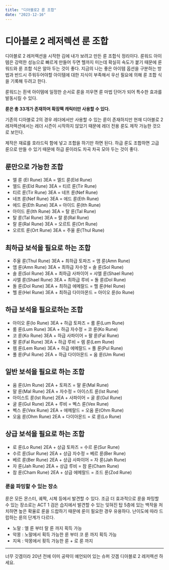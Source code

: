 ```yaml
---
title: "디아블로2 룬 조합"
date: "2023-12-16"
---
```



# 디아블로 2 레저렉션 룬 조합 


디아블로 2 레저렉션을 시작한 김에 내가 보려고 만든 룬 조합식 정리이다.
룬워드 아이템은 강력한 성능으로 빠르게 만들어 두면 헬까지 미는데 확실히 속도가 붙기 때문에 룬워드와 룬 조합 식은 알아 두는 것이 좋다. 
지금의 나는 좋은 아이템 옵션을 구분하는 방법과 반드시 주워두어야할 아이템에 대한 지식이 부족해서 우선 필요에 의해 룬 조합 식을 기록해 두려고 한다.



룬워드는 흰색 아이템에 일정한 순서로 룬을 끼우면 룬 마법 단어가 되어 특수한 효과를 발동시킬 수 있다. 



**룬은 총 33개가 존재하며 확장팩 캐릭터만 사용할 수 있다.**

기존의 디아블로 2의 경우 레더에서만 사용할 수 있는 룬이 존재하지만 현재 디아블로 2 레저렉션에서는 레더 시즌이 시작하지 않았기 때문에 레더 전용 룬도 제작 가능한 것으로 보인다. 

제작은 재료를 호라드릭 함에 넣고 조합을 하기만 하면 된다. 
하급 룬도 조합하면 고급 룬으로 만들 수 있기 때문에 하급 룬이라도 차곡 차곡 모아 두는 것이 좋다.

## 룬만으로 가능한 조합
- 엘 룬 (El Rune) 3EA = 엘드 룬(Eld Rune)
- 엘드 룬(Eld Rune) 3EA = 티르 룬(Tir Rune)
- 티르 룬(Tir Rune) 3EA = 네프 룬(Nef Rune)
- 네프 룬(Nef Rune) 3EA = 에드 룬(Eth Rune)
- 에드 룬(Eth Rune) 3EA = 아이드 룬(Ith Rune)
- 아이드 룬(Ith Rune) 3EA = 탈 룬(Tal Rune)
- 탈 룬(Tal Rune) 3EA = 랄 룬(Ral Rune)
- 랄 룬(Ral Rune) 3EA = 오르트 룬(Ort Rune)
- 오르트 룬(Ort Rune) 3EA = 주울 룬(Thul Rune)

## 최하급 보석을 필요로 하는 조합
- 주울 룬(Thul Rune) 3EA + 최하급 토파즈 = 앰 룬(Amn Rune)
- 앰 룬(Amn Rune) 3EA + 최하급 자수정 = 솔 룬(Sol Rune)
- 솔 룬(Sol Rune) 3EA + 최하급 사파이어 = 샤엘 룬(Shael Rune)
- 샤엘 룬(Shael Rune) 3EA + 최하급 루비 = 돌 룬(Dol Rune)
- 돌 룬(Dol Rune) 3EA + 최하급 에메랄드 = 헬 룬(Hel Rune)
- 헬 룬(Hel Rune) 3EA + 최하급 다이아몬드 = 아이오 룬(Io Rune)

## 하급 보석을 필요로하는 조합
- 아이오 룬(Io Rune) 3EA + 하급 토파즈 = 룸 룬(Lum Rune)
- 룸 룬(Lum Rune) 3EA + 하급 자수정 = 코 룬(Ko Rune)
- 코 룬(Ko Rune) 3EA + 하급 사파이어 = 팔 룬(Fal Rune)
- 팔 룬(Fal Rune) 3EA + 하급 루비 = 렘 룬(Lem Rune)
- 렘 룬(Lem Rune) 3EA + 하급 에메랄드 = 풀 룬(Pul Rune)
- 풀 룬(Pul Rune) 2EA + 하급 다이아몬드 = 움 룬(Um Rune)

## 일반 보석을 필요로 하는 조합
- 움 룬(Um Rune) 2EA + 토파즈 = 말 룬(Mal Rune)
- 말 룬(Mal Rune) 2EA + 자수정 = 아이스트 룬(Ist Rune)
- 아이스트 룬(Ist Rune) 2EA + 사파이어 = 굴 룬(Gul Rune)
- 굴 룬(Gul Rune) 2EA + 루비 = 벡스 룬(Vex Rune)
- 벡스 룬(Vex Rune) 2EA + 에메랄드 = 오움 룬(Ohm Rune)
- 오움 룬(Ohm Rune) 2EA + 다이아몬드 = 로 룬(Lo Rune)

## 상급 보석을 필요로 하는 조합
- 로 룬(Lo Rune) 2EA + 상급 토파즈 = 수르 룬(Sur Rune)
- 수르 룬(Sur Rune) 2EA + 상급 자수정 = 베르 룬(Ber Rune)
- 베르 룬(Ber Rune) 2EA + 상급 사파이어 = 자 룬(Jah Rune)
- 자 룬(Jah Rune) 2EA + 상급 루비 = 참 룬(Cham Rune)
- 참 룬(Cham Rune) 2EA + 상급 에메랄드 = 조드 룬(Zod Rune)

### 룬을 파밍할 수 있는 장소 
룬은 모든 몬스터, 궤짝, 시체 등에서 발견할 수 있다.
조금 더 효과적으로 룬을 파밍할 수 있는 장소로는 ACT 1 검은 습지에서 발견할 수 있는 잊혀진 탑 5층에 있는 백작을 처치하면 높은 확율로 룬을 드랍하기 때문에 룬이 필요한 경우 유용하다. 
난이도에 따라 드랍하는 룬의 단계가 다르다. 

- 노말 : 엘 룬 부터 랄 룬 까지 획득 가능
- 악몽 : 노말에서 획득 가능한 룬 부터 코 룬 까지 획득 가능
- 지옥 : 악몽에서 횟득 가능한 룬 + 로 룬 까지

---- 
너무 갓겜이라 20년 전에 이미 공략이 예언되어 있는 슈퍼 갓겜 디아블로 2 레저렉션 하세요.